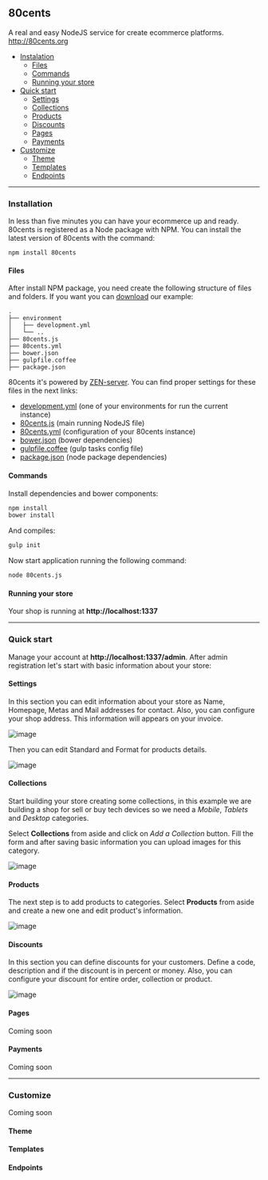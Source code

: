 ## 80cents
A real and easy NodeJS service for create ecommerce platforms.
http://80cents.org

- [Instalation](#instalation)
  - [Files](#files)
  - [Commands](#commands)
  - [Running your store](#running-your-store)
- [Quick start](#quick-start)
  - [Settings](#settings)
  - [Collections](#collections)
  - [Products](#products)
  - [Discounts](#discounts)
  - [Pages](#pages)
  - [Payments](#payments)
- [Customize](#)
  - [Theme](#)
  - [Templates](#)
  - [Endpoints](#)

---
### Installation
In less than five minutes you can have your ecommerce up and ready. 80cents is registered as a Node package with NPM. You can install the latest version of 80cents with the command:

```
npm install 80cents
```

#### Files
After install NPM package, you need create the following structure of files and folders. If you want you can [download](https://github.com/zetapath/80cents.site/raw/gh-pages/example.zip) our example:

```
.
├── environment
│   ├── development.yml
│   └── ..
├── 80cents.js
├── 80cents.yml
├── bower.json
├── gulpfile.coffee
├── package.json
```

80cents it's powered by [ZEN-server](https://github.com/soyjavi/zen-server). You can find proper settings for these files in the next links:

- [development.yml](https://github.com/zetapath/80cents.site/blob/gh-pages/example/environment/development.yml) (one of your environments for run the current instance)
- [80cents.js](https://github.com/zetapath/80cents.site/blob/gh-pages/example/80cents.js) (main running NodeJS file)
- [80cents.yml](https://github.com/zetapath/80cents.site/blob/gh-pages/example/80cents.yml) (configuration of your 80cents instance)
- [bower.json](https://github.com/zetapath/80cents.site/blob/gh-pages/example/bower.json) (bower dependencies)
- [gulpfile.coffee](https://github.com/zetapath/80cents.site/blob/gh-pages/example/gulpfile.coffee) (gulp tasks config file)
- [package.json](https://github.com/zetapath/80cents.site/blob/gh-pages/example/package.json) (node package dependencies)

#### Commands
Install dependencies and bower components:

```bash
npm install
bower install
```
And compiles:

```bash
gulp init
```
Now start application running the following command:

```bash
node 80cents.js
```

#### Running your store
Your shop is running at **http://localhost:1337**


---
### Quick start
Manage your account at **http://localhost:1337/admin**. After admin registration let's start with basic information about your store:

#### Settings
In this section you can edit information about your store as Name, Homepage, Metas and Mail addresses for contact. Also, you can configure your shop address. This information will appears on your invoice.

![image](https://dl.dropboxusercontent.com/u/41546005/80cents/Setting.1.1.png)

Then you can edit Standard and Format for products details.

![image](https://dl.dropboxusercontent.com/u/41546005/80cents/Setting.1.2.png)

#### Collections
Start building your store creating some collections, in this example we are building a shop for sell or buy tech devices so we need a *Mobile*, *Tablets* and *Desktop* categories.

Select **Collections** from aside and click on *Add a Collection* button. Fill the form and after saving basic information you can upload images for this category.

![image](https://dl.dropboxusercontent.com/u/41546005/80cents/Collection.1.1.png)

#### Products
The next step is to add products to categories. Select **Products** from aside and create a new one and edit product's information.

![image](https://dl.dropboxusercontent.com/u/41546005/80cents/Products.1.1.png)

#### Discounts
In this section you can define discounts for your customers. Define a code, description and if the discount is in percent or money. Also, you can configure your discount for entire order, collection or product.

![image](https://dl.dropboxusercontent.com/u/41546005/80cents/Discount.1.1.png)

#### Pages
Coming soon

#### Payments
Coming soon

---
### Customize
Coming soon

#### Theme

#### Templates

#### Endpoints
